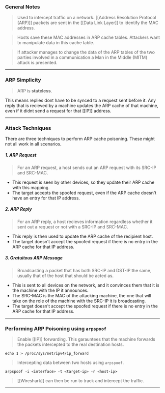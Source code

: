 
### General Notes

> Used to intercept traffic on a network.
> [[Address Resolution Protocol (ARP)]] packets are sent in the [[Data Link Layer]] to identify the MAC address.

> Hosts save these MAC addresses in ARP cache tables.
> Attackers want to manipulate data in this cache table.

> If attacker manages to change the data of the ARP tables of the two parties involved in a communication a Man in the Middle (MITM) attack is presented.

---
### ARP Simplicity

>ARP is **stateless**. 

This means replies dont have to be synced to a request sent before it. Any reply that is recieved by a machine updates the ARP cache of that machine, even if it didnt send a request for that [[IP]] address.

---

### Attack Techniques

There are three techniques to perform ARP cache poisoning. These might not all work in all scenarios.
##### 1. ARP Request
> For an ARP request, a host sends out an ARP request with its SRC-IP and SRC-MAC.
* This request is seen by other devices, so they update their ARP cache with this mapping.
* The target accepts the spoofed request, even if the ARP cache doesn't have an entry for that IP address.
##### 2. ARP Reply
> For an ARP reply, a host recieves information regardless whether it sent out a request or not with a SRC-IP and SRC-MAC.
* This reply is then used to update the ARP cache of the recipient host.
* The target doesn't accept the spoofed request if there is no entry in the ARP cache for that IP address.
##### 3. Gratuitous ARP Message
> Broadcasting a packet that has both SRC-IP and DST-IP the same, usually that of the host that should be acted as.
* This is sent to all devices on the network, and it convinces them that it is the machine with the IP it announces.
* The SRC-MAC is the MAC of the attacking machine, the one that will take on the role of the machine with the SRC-IP it is broadcasting.
* The target doesn't accept the spoofed request if there is no entry in the ARP cache for that IP address.

---

### Performing ARP Poisoning using `arpspoof`

> Enable [[IP]] forwarding. This garauntees that the machine forwards the packets intercepted to the real destination hosts.
```
echo 1 > /proc/sys/net/ipv4/ip_forward
```

> Intercepting data between two hosts using `arpspoof`.
```
arpspoof -i <interface> -t <target-ip> -r <host-ip>
```

> [[Wireshark]] can then be run to track and intercept the traffic.

---
